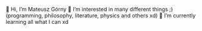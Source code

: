 👋 Hi, I’m Mateusz Górny
👀 I’m interested in many different things ;) (programming, philosophy, literature, physics and others xd)
🌱 I’m currently learning all what I can xd 
